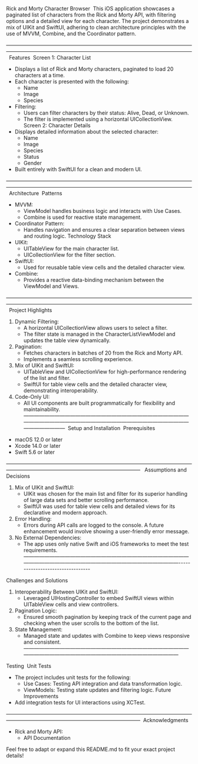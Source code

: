 Rick and Morty Character Browser 
This iOS application showcases a paginated list of characters from the Rick and Morty API, with filtering options and a detailed view for each character. The project demonstrates a mix of UIKit and SwiftUI, adhering to clean architecture principles with the use of MVVM, Combine, and the Coordinator pattern.

————————————————————————————————————————————————————————————————————————  Features 
Screen 1: Character List
* Displays a list of Rick and Morty characters, paginated to load 20 characters at a time.
* Each character is presented with the following:
    * Name
    * Image
    * Species
* Filtering:
    * Users can filter characters by their status: Alive, Dead, or Unknown.
    * The filter is implemented using a horizontal UICollectionView.  
Screen 2: Character Details
* Displays detailed information about the selected character:
    * Name
    * Image
    * Species
    * Status
    * Gender
* Built entirely with SwiftUI for a clean and modern UI.

———————————————————————————————————————————————————————————————————————— 
Architecture 
Patterns
* MVVM:
    * ViewModel handles business logic and interacts with Use Cases.
    * Combine is used for reactive state management.
* Coordinator Pattern:
    * Handles navigation and ensures a clear separation between views and routing logic.
Technology Stack
* UIKit:
    * UITableView for the main character list.
    * UICollectionView for the filter section.
* SwiftUI:
    * Used for reusable table view cells and the detailed character view.
* Combine:
    * Provides a reactive data-binding mechanism between the ViewModel and Views.

———————————————————————————————————————————————————————————————————————— 
Project Highlights 
1. Dynamic Filtering:
    * A horizontal UICollectionView allows users to select a filter.
    * The filter state is managed in the CharacterListViewModel and updates the table view dynamically.
2. Pagination:
    * Fetches characters in batches of 20 from the Rick and Morty API.
    * Implements a seamless scrolling experience.
3. Mix of UIKit and SwiftUI:
    * UITableView and UICollectionView for high-performance rendering of the list and filter.
    * SwiftUI for table view cells and the detailed character view, demonstrating interoperability.
4. Code-Only UI:
    * All UI components are built programmatically for flexibility and maintainability.  
———————————————————————————————————————————————————————————————————————— 
Setup and Installation 
Prerequisites
* macOS 12.0 or later
* Xcode 14.0 or later
* Swift 5.6 or later

—————————————————————————————————————————————————————————————— 
 Assumptions and Decisions 
1. Mix of UIKit and SwiftUI:
    * UIKit was chosen for the main list and filter for its superior handling of large data sets and better scrolling performance.
    * SwiftUI was used for table view cells and detailed views for its declarative and modern approach.
2. Error Handling:
    * Errors during API calls are logged to the console. A future enhancement would involve showing a user-friendly error message.
3. No External Dependencies:
    * The app uses only native Swift and iOS frameworks to meet the test requirements.
——————————————————————————————————————————————————————————————--------------------------------- 

Challenges and Solutions
1. Interoperability Between UIKit and SwiftUI:
    * Leveraged UIHostingController to embed SwiftUI views within UITableView cells and view controllers.
2. Pagination Logic:
    * Ensured smooth pagination by keeping track of the current page and checking when the user scrolls to the bottom of the list.
3. State Management:
    * Managed state and updates with Combine to keep views responsive and consistent.
——————————————————————————————————————————————————————————————

Testing 
Unit Tests
* The project includes unit tests for the following:
    * Use Cases: Testing API integration and data transformation logic.
    * ViewModels: Testing state updates and filtering logic.
Future Improvements
* Add integration tests for UI interactions using XCTest.

—————————————————————————————————————————————————————————————— 
Acknowledgments 
* Rick and Morty API:
    * API Documentation

Feel free to adapt or expand this README.md to fit your exact project details!
